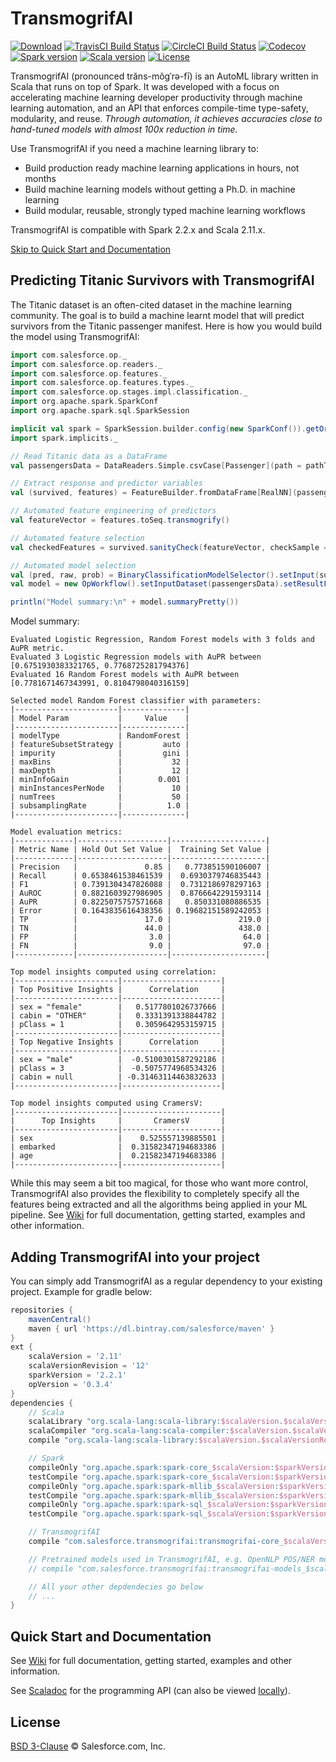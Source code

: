 # TransmogrifAI

[![Download](https://api.bintray.com/packages/salesforce/maven/TransmogrifAI/images/download.svg)](https://bintray.com/salesforce/maven/TransmogrifAI/_latestVersion) [![TravisCI Build Status](https://travis-ci.com/salesforce/TransmogrifAI.svg?token=Ex9czVEUD7AzPTmVh6iX&branch=master)](https://travis-ci.com/salesforce/TransmogrifAI) [![CircleCI Build Status](https://circleci.com/gh/salesforce/TransmogrifAI.svg?&style=shield&circle-token=e84c1037ae36652d38b49207728181ee85337e0b)](https://circleci.com/gh/salesforce/TransmogrifAI) [![Codecov](https://codecov.io/gh/salesforce/TransmogrifAI/graph/badge.svg?token=snKCVButEm)](https://codecov.io/gh/salesforce/TransmogrifAI) [![Spark version](https://img.shields.io/badge/spark-2.2-brightgreen.svg)](https://spark.apache.org/downloads.html) [![Scala version](https://img.shields.io/badge/scala-2.11-brightgreen.svg)](https://www.scala-lang.org/download/2.11.12.html) [![License](http://img.shields.io/:license-BSD--3-blue.svg)](./LICENSE)

TransmogrifAI (pronounced trăns-mŏgˈrə-fī) is an AutoML library written in Scala that runs on top of Spark. It was developed with a focus on accelerating machine learning developer productivity through machine learning automation, and an API that enforces compile-time type-safety, modularity, and reuse.
_Through automation, it achieves accuracies close to hand-tuned models with almost 100x reduction in time._

Use TransmogrifAI if you need a machine learning library to:

* Build production ready machine learning applications in hours, not months
* Build machine learning models without getting a Ph.D. in machine learning
* Build modular, reusable, strongly typed machine learning workflows

TransmogrifAI is compatible with Spark 2.2.x and Scala 2.11.x.

[Skip to Quick Start and Documentation](https://github.com/salesforce/TransmogrifAI#quick-start-and-documentation)

## Predicting Titanic Survivors with TransmogrifAI

The Titanic dataset is an often-cited dataset in the machine learning community. The goal is to build a machine learnt model that will predict survivors from the Titanic passenger manifest. Here is how you would build the model using TransmogrifAI:

```scala
import com.salesforce.op._
import com.salesforce.op.readers._
import com.salesforce.op.features._
import com.salesforce.op.features.types._
import com.salesforce.op.stages.impl.classification._
import org.apache.spark.SparkConf
import org.apache.spark.sql.SparkSession

implicit val spark = SparkSession.builder.config(new SparkConf()).getOrCreate()
import spark.implicits._

// Read Titanic data as a DataFrame
val passengersData = DataReaders.Simple.csvCase[Passenger](path = pathToData).readDataset().toDF()

// Extract response and predictor variables
val (survived, features) = FeatureBuilder.fromDataFrame[RealNN](passengersData, response = "survived")

// Automated feature engineering of predictors
val featureVector = features.toSeq.transmogrify()

// Automated feature selection
val checkedFeatures = survived.sanityCheck(featureVector, checkSample = 1.0, sampleSeed = 42, removeBadFeatures = true)

// Automated model selection
val (pred, raw, prob) = BinaryClassificationModelSelector().setInput(survived, checkedFeatures).getOutput()
val model = new OpWorkflow().setInputDataset(passengersData).setResultFeatures(pred).train()

println("Model summary:\n" + model.summaryPretty())
```
Model summary:

```
Evaluated Logistic Regression, Random Forest models with 3 folds and AuPR metric.
Evaluated 3 Logistic Regression models with AuPR between [0.6751930383321765, 0.7768725281794376]
Evaluated 16 Random Forest models with AuPR between [0.7781671467343991, 0.8104798040316159]

Selected model Random Forest classifier with parameters:
|-----------------------|--------------|
| Model Param           |     Value    |
|-----------------------|--------------|
| modelType             | RandomForest |
| featureSubsetStrategy |         auto |
| impurity              |         gini |
| maxBins               |           32 |
| maxDepth              |           12 |
| minInfoGain           |        0.001 |
| minInstancesPerNode   |           10 |
| numTrees              |           50 |
| subsamplingRate       |          1.0 |
|-----------------------|--------------|

Model evaluation metrics:
|-------------|--------------------|---------------------|
| Metric Name | Hold Out Set Value |  Training Set Value |
|-------------|--------------------|---------------------|
| Precision   |               0.85 |   0.773851590106007 |
| Recall      | 0.6538461538461539 |  0.6930379746835443 |
| F1          | 0.7391304347826088 |  0.7312186978297163 |
| AuROC       | 0.8821603927986905 |  0.8766642291593114 |
| AuPR        | 0.8225075757571668 |   0.850331080886535 |
| Error       | 0.1643835616438356 | 0.19682151589242053 |
| TP          |               17.0 |               219.0 |
| TN          |               44.0 |               438.0 |
| FP          |                3.0 |                64.0 |
| FN          |                9.0 |                97.0 |
|-------------|--------------------|---------------------|

Top model insights computed using correlation:
|-----------------------|----------------------|
| Top Positive Insights |      Correlation     |
|-----------------------|----------------------|
| sex = "female"        |   0.5177801026737666 |
| cabin = "OTHER"       |   0.3331391338844782 |
| pClass = 1            |   0.3059642953159715 |
|-----------------------|----------------------|
| Top Negative Insights |      Correlation     |
|-----------------------|----------------------|
| sex = "male"          |  -0.5100301587292186 |
| pClass = 3            |  -0.5075774968534326 |
| cabin = null          | -0.31463114463832633 |
|-----------------------|----------------------|

Top model insights computed using CramersV:
|-----------------------|----------------------|
|      Top Insights     |       CramersV       |
|-----------------------|----------------------|
| sex                   |    0.525557139885501 |
| embarked              |  0.31582347194683386 |
| age                   |  0.21582347194683386 |
|-----------------------|----------------------|
```

While this may seem a bit too magical, for those who want more control, TransmogrifAI also provides the flexibility to completely specify all the features being extracted and all the algorithms being applied in your ML pipeline. See [Wiki](https://github.com/salesforce/TransmogrifAI/wiki) for full documentation, getting started, examples and other information.


## Adding TransmogrifAI into your project
You can simply add TransmogrifAI as a regular dependency to your existing project. Example for gradle below:

```groovy
repositories {
    mavenCentral()
    maven { url 'https://dl.bintray.com/salesforce/maven' }
}
ext {
    scalaVersion = '2.11'
    scalaVersionRevision = '12'
    sparkVersion = '2.2.1'
    opVersion = '0.3.4'
}
dependencies {
    // Scala
    scalaLibrary "org.scala-lang:scala-library:$scalaVersion.$scalaVersionRevision"
    scalaCompiler "org.scala-lang:scala-compiler:$scalaVersion.$scalaVersionRevision"
    compile "org.scala-lang:scala-library:$scalaVersion.$scalaVersionRevision"

    // Spark
    compileOnly "org.apache.spark:spark-core_$scalaVersion:$sparkVersion"
    testCompile "org.apache.spark:spark-core_$scalaVersion:$sparkVersion"
    compileOnly "org.apache.spark:spark-mllib_$scalaVersion:$sparkVersion"
    testCompile "org.apache.spark:spark-mllib_$scalaVersion:$sparkVersion"
    compileOnly "org.apache.spark:spark-sql_$scalaVersion:$sparkVersion"
    testCompile "org.apache.spark:spark-sql_$scalaVersion:$sparkVersion"

    // TransmogrifAI
    compile "com.salesforce.transmogrifai:transmogrifai-core_$scalaVersion:$opVersion"

    // Pretrained models used in TransmogrifAI, e.g. OpenNLP POS/NER models etc. (optional)
    // compile "com.salesforce.transmogrifai:transmogrifai-models_$scalaVersion:$opVersion"

    // All your other depdendecies go below
    // ...
}
```

## Quick Start and Documentation

See [Wiki](https://github.com/salesforce/TransmogrifAI/wiki) for full documentation, getting started, examples and other information.

See [Scaladoc](https://op-docs.herokuapp.com/scaladoc/#package) for the programming API (can also be viewed [locally](docs/README.md)).

## License

[BSD 3-Clause](LICENSE) © Salesforce.com, Inc.
